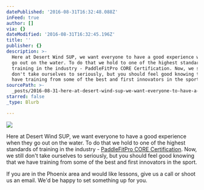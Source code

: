 ```yaml
---
datePublished: '2016-08-31T16:32:48.088Z'
inFeed: true
author: []
via: {}
dateModified: '2016-08-31T16:32:45.196Z'
title: ''
publisher: {}
description: >-
  Here at Desert Wind SUP, we want everyone to have a good experience when they
  go out on the water. To do that we hold to one of the highest standards of
  training in the industry - PaddleFitPro CORE Certification. Now, we still
  don't take ourselves to seriously, but you should feel good knowing that we
  have training from some of the best and first innovators in the sport.
sourcePath: >-
  _posts/2016-08-31-here-at-desert-wind-sup-we-want-everyone-to-have-a-good-exp.md
starred: false
_type: Blurb

---
```

![](https://the-grid-user-content.s3-us-west-2.amazonaws.com/c2264a54-f607-42c0-9d25-9a49d2204fbf.gif)

Here at Desert Wind SUP, we want everyone to have a good experience when they go out on the water. To do that we hold to one of the highest standards of training in the industry - [PaddleFitPro CORE Certification][0]. Now, we still don't take ourselves to seriously, but you should feel good knowing that we have training from some of the best and first innovators in the sport.

If you are in the Phoenix area and would like lessons, give us a call or shoot us an email. We'd be happy to set something up for you.

[0]: http://www.paddlefitpro.com/